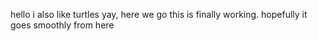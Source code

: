 hello
i also like turtles
yay, here we go
this is finally working. hopefully it goes smoothly from here

